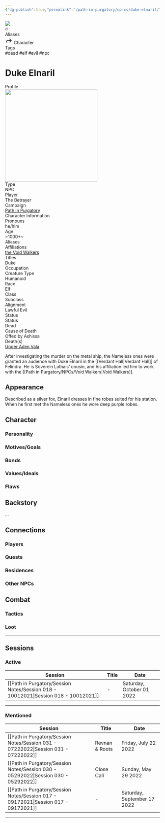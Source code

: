 ```yaml
---
{"dg-publish":true,"permalink":"/path-in-purgatory/np-cs/duke-elnaril/","tags":["npc"]}
---
```


<div class="wiki-header">
	<div class="banner-wrapper">
		<div class="banner">
			<img class="banner-image full-width" src="http://corproject.com/wp-content/uploads/2017/10/Purgatory-770x439_c.jpg" style="object-position: 50% 50%">
		</div>
		<div class="banner-icon">
			<div class="icon-box">🔥</div>
		</div>
	</div>
	<div class="frontmatter-container">
		<div class="frontmatter-section mod-aliases">
			<span class="frontmatter-section-label">Aliases</span>
			<div class="frontmatter-section-data frontmatter-section-aliases">
				<span class="frontmatter-alias">
					<span class="frontmatter-alias-icon"> <svg xmlns="http://www.w3.org/2000svg" width="24" height="24" viewBox="0 0 24 24" fill="none" stroke="currentColor" stroke-width="2" stroke-linecap="round" stroke-linejoin="round" class="svg-icon lucide-forward"><polyline points="15 17 20 12 15 7"></polyline><path d="M4 18v-2a4 4 0 0 1 4-4h12"></path></svg></span>
					Character</span>
			</div>
		</div>
		<div class="frontmatter-section mod-tags">
			<span class="frontmatter-section-label">Tags</span>
			<div class="frontmatter-section-data frontmatter-section-tags">
				<a class="tag"onclick="toggleTagSearch(this)">#dead</a>
				<a class="tag" onclick="toggleTagSearch(this)">#elf</a>
				<a class="tag" onclick="toggleTagSearch(this)">#evil</a>
				<a class="tag" onclick="toggleTagSearch(this)">#npc</a>
			</div>
		</div>
	</div>
</div>

# Duke Elnaril

<aside>
	<div class="aside-bkg aside-item aside-title center">Profile</div>
	<section class="aside-item">
		<img height="300" src="https://www.dndbeyond.com/content/1-0-2280-0/skins/waterdeep/images/icons/monsters/humanoid.jpg">
		<figcaption class="aside-caption aside-item-spacing center"></figcaption>
	</section>
	<div class="aside-data aside-item aside-item-spacing">
		<div class="aside-label">Type</div>
		<div class="aside-value">NPC</div>
	</div>
	<div class="aside-item aside-data aside-item-spacing">
		<div class="aside-label">Player</div>
		<div class="aside-value">The Betrayer</div>
	</div>
	<div class="aside-item aside-data aside-item-spacing">
		<div class="aside-label">Campaign</div>
		<div class="aside-value"><a class="internal-link" href="/path-in-purgatory/">Path in Purgatory</a></div>
	</div>
	<section class="aside-item">
		<div class="aside-bkg aside-item aside-header aside-item-spacing center">Character Information</div>
		<div class="aside-item aside-data aside-item-spacing">
			<div class="aside-label">Pronouns</div>
			<div class="aside-value">he/him</div>
		</div>
		<div class="aside-item aside-data aside-item-spacing">
			<div class="aside-label">Age</div>
			<div class="aside-value">~1000+~</div>
		</div>
	<div class="aside-item aside-data aside-item-spacing">
		<div class="aside-label">Aliases</div>
		<div class="aside-value"></div>
	</div>
	<div class="aside-item aside-data aside-item-spacing">
		<div class="aside-label">Affiliations</div>
		<div class="aside-value"><a class="internal-link" href="/path-in-purgatory/npcs">the Void Walkers</a></div>
	</div>
	<div class="aside-item aside-data aside-item-spacing">
		<div class="aside-label">Titles</div>
		<div class="aside-value">Duke</div>
	</div>
	<div class="aside-item aside-data aside-item-spacing">
		<div class="aside-label">Occupation</div>
		<div class="aside-value"></div>
	</div>
	<div class="aside-item aside-data aside-item-spacing">
		<div class="aside-label">Creature Type</div>
		<div class="aside-value">Humanoid</div>
	</div>
	<div class="aside-item aside-data aside-item-spacing">
		<div class="aside-label">Race</div>
		<div class="aside-value">Elf</div>
	</div>
	<div class="aside-item aside-data aside-item-spacing">
		<div class="aside-label">Class</div>
		<div class="aside-value"></div>
	</div>
	<div class="aside-item aside-data aside-item-spacing">
		<div class="aside-label">Subclass</div>
		<div class="aside-value"></div>
	</div>
	<div class="aside-item aside-data aside-item-spacing">
		<div class="aside-label">Alignment</div>
		<div class="aside-value">Lawful Evil</div>
	</div>
	</section>
		<section class="aside-item">
		<div class="aside-bkg aside-item aside-header aside-item-spacing center">Status</div>
		<div class="aside-item aside-data aside-item-spacing">
			<div class="aside-label">Status</div>
			<div class="aside-value"><span class="status alive">Dead</span></div>
		</div>
		<div class="aside-item aside-data aside-item-spacing">
			<div class="aside-label">Cause of Death</div>
			<div class="aside-value">Offed by Ashissa</div>
		</div>
	<div class="aside-item aside-data aside-item-spacing">
		<div class="aside-label">Death(s)</div>
		<div class="aside-value"><a class="internal-link" href="/path-in-purgatory/session notes/session-041-01132023">Under Aden Vala</a></div>
	</div>
	</section>
</aside>

After investigating the murder on the metal ship, the Nameless ones were granted an audience with Duke Elnaril in the [[Verdant Hall\|Verdant Hall]] of Felindra. He is Soverein Luthais’ cousin, and his affiliation led him to work with the [[Path in Purgatory/NPCs/Void Walkers\|Void Walkers]].

## Appearance
Described as a silver fox, Elnaril dresses in fine robes suited for his station. When he first met the Nameless ones he wore deep purple robes.

## Character
### Personality
### Motives/Goals
### Bonds
### Values/Ideals
### Flaws
## Backstory
...
## Connections
### Players
### Quests
### Residences
### Other NPCs
## Combat
### Tactics
### Loot

<hr class="divide">

## Sessions
### Active
| Session                                                                               | Title | Date                      |
| ------------------------------------------------------------------------------------- | ----- | ------------------------- |
| [[Path in Purgatory/Session Notes/Session 018 - 10012021\|Session 018 - 10012021]] | \-    | Saturday, October 01 2022 |


---

### Mentioned
| Session                                                                               | Title          | Date                        |
| ------------------------------------------------------------------------------------- | -------------- | --------------------------- |
| [[Path in Purgatory/Session Notes/Session 031 - 07222022\|Session 031 - 07222022]] | Revnan & Roots | Friday, July 22 2022        |
| [[Path in Purgatory/Session Notes/Session 030 - 05292022\|Session 030 - 05292022]] | Close Call     | Sunday, May 29 2022         |
| [[Path in Purgatory/Session Notes/Session 017 - 09172021\|Session 017 - 09172021]] | \-             | Saturday, September 17 2022 |


---
<div id="disqus_thread"></div>
